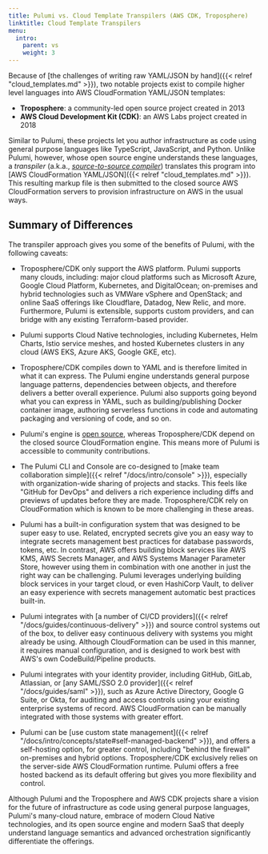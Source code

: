 ```yaml
---
title: Pulumi vs. Cloud Template Transpilers (AWS CDK, Troposphere)
linktitle: Cloud Template Transpilers
menu:
  intro:
    parent: vs
    weight: 3
---
```


Because of [the challenges of writing raw YAML/JSON by hand]({{< relref "cloud_templates.md" >}}), two notable
projects exist to compile higher level languages into AWS CloudFormation YAML/JSON templates:

* **Troposphere**: a community-led open source project created in 2013
* **AWS Cloud Development Kit (CDK)**: an AWS Labs project created in 2018

Similar to Pulumi, these projects let you author infrastructure as code using general purpose languages like TypeScript,
JavaScript, and Python. Unlike Pulumi, however, whose open source engine understands these languages, a _transpiler_
(a.k.a., [_source-to-source compiler_](https://en.wikipedia.org/wiki/Source-to-source_compiler)) translates this program
into [AWS CloudFormation YAML/JSON]({{< relref "cloud_templates.md" >}}). This resulting markup file is then submitted
to the closed source AWS CloudFormation servers to provision infrastructure on AWS in the usual ways.

## Summary of Differences

The transpiler approach gives you some of the benefits of Pulumi, with the following caveats:

* Troposphere/CDK only support the AWS platform. Pulumi supports many clouds, including: major cloud platforms
  such as Microsoft Azure, Google Cloud Platform, Kubernetes, and DigitalOcean; on-premises and hybrid technologies
  such as VMWare vSphere and OpenStack; and online SaaS offerings like Cloudflare, Datadog, New Relic, and more.
  Furthermore, Pulumi is extensible, supports custom providers, and can bridge with any existing Terraform-based provider.

* Pulumi supports Cloud Native technologies, including Kubernetes, Helm Charts, Istio service
  meshes, and hosted Kubernetes clusters in any cloud (AWS EKS, Azure AKS, Google GKE, etc).

* Troposphere/CDK compiles down to YAML and is therefore limited in what it can express. The Pulumi engine understands
  general purpose language patterns, dependencies between objects, and therefore delivers a better overall experience.
  Pulumi also supports going beyond what you can express in YAML, such as building/publishing Docker container image,
  authoring serverless functions in code and automating packaging and versioning of code, and so on.

* Pulumi's engine is [open source](https://github.com/pulumi/pulumi), whereas Troposphere/CDK depend on the closed
  source CloudFormation engine. This means more of Pulumi is accessible to community contributions.

* The Pulumi CLI and Console are co-designed to [make team collaboration simple]({{< relref "/docs/intro/console" >}}),
  especially with organization-wide sharing of projects and stacks. This feels like "GitHub for DevOps" and delivers
  a rich experience including diffs and previews of updates before they are made. Troposphere/CDK rely on
  CloudFormation which is known to be more challenging in these areas.

* Pulumi has a built-in configuration system that was designed to be super easy to use. Related, encrypted secrets
  give you an easy way to integrate secrets management best practices for database passwords, tokens, etc. In
  contrast, AWS offers building block services like AWS KMS, AWS Secrets Manager, and AWS Systems Manager Parameter
  Store, however using them in combination with one another in just the right way can be challenging. Pulumi leverages
  underlying building block services in your target cloud, or even HashiCorp Vault, to deliver an easy experience
  with secrets management automatic best practices built-in.

* Pulumi integrates with [a number of CI/CD providers]({{< relref "/docs/guides/continuous-delivery" >}}) and
  source control systems out of the box, to deliver easy continuous delivery with systems you might already be using.
  Although CloudFormation can be used in this manner, it requires manual configuration, and is designed to work
  best with AWS's own CodeBuild/Pipeline products.

* Pulumi integrates with your identity provider, including GitHub, GitLab, Atlassian, or
  [any SAML/SSO 2.0 provider]({{< relref "/docs/guides/saml" >}}), such as Azure Active Directory, Google G Suite,
  or Okta, for auditing and access controls using your existing enterprise systems of record. AWS CloudFormation can
  be manually integrated with those systems with greater effort.

* Pulumi can be [use custom state management]({{< relref "/docs/intro/concepts/state#self-managed-backend" >}}),
  and offers a self-hosting option, for greater control, including "behind the firewall" on-premises and hybrid
  options. Troposphere/CDK exclusively relies on the server-side AWS CloudFormation runtime. Pulumi offers a free
  hosted backend as its default offering but gives you more flexibility and control.

Although Pulumi and the Troposphere and AWS CDK projects share a vision for the future of infrastructure as code using
general purpose languages, Pulumi's many-cloud nature, embrace of modern Cloud Native technologies, and its open source
engine and modern SaaS that deeply understand language semantics and advanced orchestration significantly differentiate
the offerings.
